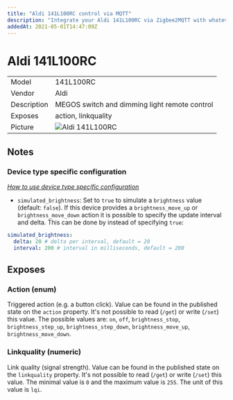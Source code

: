 ```yaml
---
title: "Aldi 141L100RC control via MQTT"
description: "Integrate your Aldi 141L100RC via Zigbee2MQTT with whatever smart home infrastructure you are using without the vendors bridge or gateway."
addedAt: 2021-05-01T14:47:09Z
---
```


<!-- !!!! -->
<!-- ATTENTION: This file is auto-generated through docgen! -->
<!-- You can only edit the "## Notes"-Section. -->
<!-- !!!! -->

# Aldi 141L100RC

|     |     |
|-----|-----|
| Model | 141L100RC  |
| Vendor  | Aldi  |
| Description | MEGOS switch and dimming light remote control |
| Exposes | action, linkquality |
| Picture | ![Aldi 141L100RC](https://psi-4ward.github.io/zigbee2mqtt.io/images/devices/141L100RC.jpg) |


## Notes

### Device type specific configuration
*[How to use device type specific configuration](../guide/configuration/devices-groups.md#specific-device-options)*

* `simulated_brightness`: Set to `true` to simulate a `brightness` value (default: `false`).
If this device provides a `brightness_move_up` or `brightness_move_down` action it is possible to specify the update
interval and delta. This can be done by instead of specifying `true`:

```yaml
simulated_brightness:
  delta: 20 # delta per interval, default = 20
  interval: 200 # interval in milliseconds, default = 200
```



## Exposes

### Action (enum)
Triggered action (e.g. a button click).
Value can be found in the published state on the `action` property.
It's not possible to read (`/get`) or write (`/set`) this value.
The possible values are: `on`, `off`, `brightness_stop`, `brightness_step_up`, `brightness_step_down`, `brightness_move_up`, `brightness_move_down`.

### Linkquality (numeric)
Link quality (signal strength).
Value can be found in the published state on the `linkquality` property.
It's not possible to read (`/get`) or write (`/set`) this value.
The minimal value is `0` and the maximum value is `255`.
The unit of this value is `lqi`.

